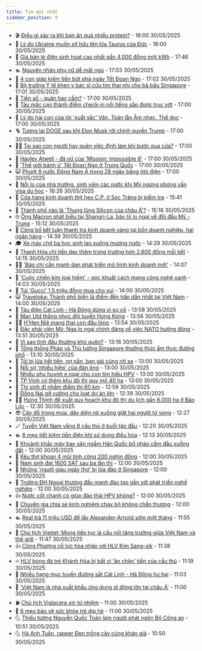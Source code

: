 ```yaml
---
title: Tim mới nhất
sidebar_position: 9
---
```


<!-- vnexpress-tin-moi-nhat:START -->
- 🎬 [Điều gì xảy ra khi bạn ăn quá nhiều protein?](https://vnexpress.net/dieu-gi-xay-ra-khi-ban-an-qua-nhieu-protein-4892164.html) - 18:00 30/05/2025
- 🐎 [Lý do Ukraine muốn sở hữu tên lửa Taurus của Đức](https://vnexpress.net/ly-do-ukraine-muon-so-huu-ten-lua-taurus-cua-duc-4892037.html) - 18:00 30/05/2025
- 🦍 [Giá bán lẻ điện sinh hoạt cao nhất gần 4.000 đồng một kWh](https://vnexpress.net/gia-ban-le-dien-sinh-hoat-cao-nhat-gan-4-000-dong-mot-kwh-4892648.html) - 17:46 30/05/2025
- 🏊 [Nguyên nhân phụ nữ dễ mất ngủ](https://vnexpress.net/nguyen-nhan-phu-nu-de-mat-ngu-4891027.html) - 17:03 30/05/2025
- 🎊 [4 con giáp kiếm tiền bứt phá ngày Tết Đoan Ngọ](https://vnexpress.net/van-may-12-con-giap-con-giap-may-man-4-con-giap-kiem-tien-but-pha-ngay-tet-doan-ngo-4891262.html) - 17:02 30/05/2025
- 🎃 [Bộ trưởng Y tế khen y bác sĩ cứu tim thai nhi cho bà bầu Singapore](https://vnexpress.net/bo-truong-y-te-khen-y-bac-si-cuu-tim-thai-nhi-cho-ba-bau-singapore-4892635.html) - 17:01 30/05/2025
- 🧰 [Tiền số - quản hay cấm?](https://vnexpress.net/tien-so-quan-hay-cam-4892646.html) - 17:00 30/05/2025
- 🔭 [Tàu mắc cạn thành điểm check-in nổi tiếng sắp được trục vớt](https://vnexpress.net/tau-mac-can-thanh-diem-check-in-noi-tieng-sap-duoc-truc-vot-4892587.html) - 17:00 30/05/2025
- 🫶 [Lý do hai con của tôi &#39;xuất sắc&#39; Văn, Toán lẫn Âm nhạc, Thể dục](https://vnexpress.net/huong-dan-xep-loai-hoc-sinh-tieu-hoc-2025-vi-sao-hai-con-toi-xuat-sac-4892459.html) - 17:00 30/05/2025
- 🪜 [Tương lai DOGE sau khi Elon Musk rời chính quyền Trump](https://vnexpress.net/tuong-lai-doge-sau-khi-elon-musk-roi-chinh-quyen-trump-4892249.html) - 17:00 30/05/2025
- 👨‍🏫 [Tại sao con người hay quên việc định làm khi bước qua cửa?](https://vnexpress.net/tai-sao-con-nguoi-hay-quen-viec-dinh-lam-khi-buoc-qua-cua-4892192.html) - 17:00 30/05/2025
- 🎊 [Hayley Atwell - đả nữ của &#39;Mission: Impossible 8&#39;](https://vnexpress.net/hayley-atwell-da-nu-cua-mission-impossible-8-4891844.html) - 17:00 30/05/2025
- 🎊 [&#39;Thế giới bánh ú&#39; Tết Đoan Ngọ ở Trung Quốc](https://vnexpress.net/the-gioi-banh-u-tet-doan-ngo-o-trung-quoc-4889960.html) - 17:00 30/05/2025
- 😺 [Phượt 6 nước Đông Nam Á trong 28 ngày bằng ôtô điện](https://vnexpress.net/phuot-6-nuoc-dong-nam-a-trong-28-ngay-bang-oto-dien-4891816.html) - 17:00 30/05/2025
- 🐘 [Nỗi lo của nhà trường, sinh viên các nước khi Mỹ ngừng phỏng vấn visa du học](https://vnexpress.net/noi-lo-cua-nha-truong-sinh-vien-cac-nuoc-khi-my-ngung-phong-van-visa-du-hoc-4892622.html) - 16:26 30/05/2025
- 🌁 [Cửa hàng kinh doanh thịt heo C.P. ở Sóc Trăng bị kiểm tra](https://vnexpress.net/cua-hang-kinh-doanh-thit-heo-c-p-o-soc-trang-bi-kiem-tra-4892607.html) - 15:41 30/05/2025
- 🐲 [Thành phố nào là &#39;Thung lũng Silicon của châu Á&#39;?](https://vnexpress.net/thanh-pho-nao-la-thung-lung-silicon-cua-chau-a-4892434.html) - 15:18 30/05/2025
- 🤓 [Ông Macron phát biểu tại Shangri-La, bày tỏ lo ngại về đối đầu Mỹ - Trung](https://vnexpress.net/ong-macron-phat-bieu-tai-shangri-la-bay-to-lo-ngai-ve-doi-dau-my-trung-4892618.html) - 15:12 30/05/2025
- 💪 [Công bố kết luận thanh tra kinh doanh vàng tại bốn doanh nghiệp, hai ngân hàng](https://vnexpress.net/xu-phat-6-ong-lon-kinh-doanh-vang-4892620.html) - 14:39 30/05/2025
- 🎓 [Xe máy chở ba học sinh lao xuống mương nước](https://vnexpress.net/xe-may-cho-ba-hoc-sinh-lao-xuong-muong-nuoc-4892626.html) - 14:29 30/05/2025
- 🫣 [Thanh Hóa chi tiền dạy thêm trong trường hơn 2.600 đồng mỗi tiết](https://vnexpress.net/muc-chi-day-them-trong-truong-cua-tinh-thanh-hoa-chi-tiet-nhat-4892608.html) - 14:15 30/05/2025
- 🧑‍💻 [&#39;Báo chí cần mạnh dạn phát triển mô hình kinh doanh mới&#39;](https://vnexpress.net/bao-chi-can-manh-dan-phat-trien-mo-hinh-kinh-doanh-moi-4892613.html) - 14:07 30/05/2025
- 🐲 [&#39;Cuộc chiến kim loại hiếm&#39; - góc khuất cách mạng công nghệ xanh](https://vnexpress.net/cuoc-chien-kim-loai-hiem-goc-khuat-cach-mang-cong-nghe-xanh-4888228.html) - 14:03 30/05/2025
- 🌝 [Túi &#39;Gucci&#39; 1,5 triệu đồng mua cho vui](https://vnexpress.net/hang-nghin-san-pham-o-saigon-square-nghi-gia-mao-rolex-louis-vuitton-gucci-dang-sau-la-gi-4892561.html) - 14:00 30/05/2025
- 😺 [Traveloka: Thành phố biển là điểm đến hấp dẫn nhất tại Việt Nam](https://vnexpress.net/traveloka-thanh-pho-bien-la-diem-den-hap-dan-nhat-tai-viet-nam-4892052.html) - 14:00 30/05/2025
- 🐎 [Tàu điện Cát Linh - Hà Đông dừng vì sự cố](https://vnexpress.net/tau-dien-cat-linh-ha-dong-dung-vi-su-co-4892619.html) - 13:58 30/05/2025
- 🎡 [Man Utd thắng nhọc đội tuyển Hong Kong](https://vnexpress.net/man-utd-thang-nhoc-doi-tuyen-hong-kong-4892617.html) - 13:56 30/05/2025
- 👨‍🏫 [H&#39;Hen Niê mang thai con đầu lòng](https://vnexpress.net/h-hen-nie-mang-thai-con-dau-long-4891611.html) - 13:54 30/05/2025
- 🦆 [Đặc phái viên Mỹ: Nga lo ngại chính đáng về việc NATO hướng đông](https://vnexpress.net/dac-phai-vien-my-nga-lo-ngai-chinh-dang-ve-viec-nato-huong-dong-4892615.html) - 13:51 30/05/2025
- 🚦 [Vì sao tình đầu thường khó quên?](https://vnexpress.net/vi-sao-tinh-dau-thuong-kho-quen-4602512.html) - 13:16 30/05/2025
- 💫 [Tổng thống Pháp và Thủ tướng Singapore thưởng thức ẩm thực đường phố](https://vnexpress.net/tong-thong-phap-va-thu-tuong-singapore-thuong-thuc-am-thuc-duong-pho-4892523.html) - 13:10 30/05/2025
- 🎉 [Tôi bị lừa hết tiền, nợ nần, bạn gái cũng rời xa](https://vnexpress.net/toi-bi-lua-het-tien-no-nan-ban-gai-cung-roi-xa-4891841.html) - 13:00 30/05/2025
- 🌋 [Nỗi sợ &#39;nhiều hiệp&#39; của đàn ông](https://vnexpress.net/noi-so-nhieu-hiep-cua-dan-ong-4892600.html) - 13:00 30/05/2025
- 🤖 [Nhiều phụ huynh e ngại cho con tìm hiểu HPV](https://vnexpress.net/nhieu-phu-huynh-e-ngai-cho-con-tim-hieu-hpv-4892573.html) - 13:00 30/05/2025
- 🦏 [TP Vinh có thêm khu đô thị quy mô 40 ha](https://vnexpress.net/tp-vinh-co-them-khu-do-thi-quy-mo-40-ha-4892430.html) - 13:00 30/05/2025
- 🦩 [Thí sinh đi nhầm điểm thi 60 km](https://vnexpress.net/thi-sinh-di-nham-diem-thi-60-km-4892595.html) - 12:59 30/05/2025
- 👺 [Đồng Nai gỡ vướng cho loạt dự án lớn](https://vnexpress.net/dong-nai-go-vuong-cho-loat-du-an-lon-4892435.html) - 12:39 30/05/2025
- 🧑‍🏫 [Hưng Thịnh đề xuất quy hoạch khu đô thị du lịch gần 6.000 ha ở Bảo Lộc](https://vnexpress.net/hung-thinh-de-xuat-quy-hoach-khu-do-thi-du-lich-gan-6-000-ha-o-bao-loc-4892442.html) - 12:30 30/05/2025
- 😎 [Cây đổ trong mưa, dây diện rơi xuống giật hai người tử vong](https://vnexpress.net/cay-do-trong-mua-day-dien-roi-xuong-giat-hai-nguoi-tu-vong-4892609.html) - 12:27 30/05/2025
- 🪄 [Tuyển Việt Nam vắng 8 cầu thủ ở buổi tập đầu](https://vnexpress.net/tuyen-viet-nam-vang-8-cau-thu-o-buoi-tap-dau-4892564.html) - 12:20 30/05/2025
- 🏊 [6 mẹo tiết kiệm tiền điện khi sử dụng điều hòa](https://vnexpress.net/6-meo-tiet-kiem-tien-dien-khi-su-dung-dieu-hoa-4606914.html) - 12:13 30/05/2025
- 💃 [Khoảnh khắc máy bay săn ngầm Hàn Quốc bổ nhào cắm đầu xuống đất](https://vnexpress.net/khoanh-khac-may-bay-san-ngam-han-quoc-bo-nhao-cam-dau-xuong-dat-4892589.html) - 12:00 30/05/2025
- 🦆 [Kêu thợ khoan 4 mũi tính công 200 nghìn đồng](https://vnexpress.net/may-khoan-cam-tay-nha-nao-khong-co-thi-phai-thue-4892550.html) - 12:00 30/05/2025
- 🎊 [Nam sinh đạt 1600 SAT sau ba lần thi](https://vnexpress.net/nam-sinh-dat-1600-sat-sau-ba-lan-thi-4892131.html) - 12:00 30/05/2025
- 👺 [Những &#39;người giàu ngây thơ&#39; bị lừa đảo ở Singapore](https://vnexpress.net/nhung-nguoi-giau-ngay-tho-bi-lua-dao-o-singapore-4890883.html) - 12:00 30/05/2025
- 🎡 [Trường ĐH Ngoại thương đẩy mạnh đào tạo gắn với phát triển nghề nghiệp](https://vnexpress.net/truong-dh-ngoai-thuong-day-manh-dao-tao-gan-voi-phat-trien-nghe-nghiep-4892524.html) - 12:00 30/05/2025
- 👍 [Nước cốt chanh có giúp đào thải HPV không?](https://vnexpress.net/nuoc-cot-chanh-co-giup-dao-thai-hpv-khong-4892516.html) - 12:00 30/05/2025
- 🐎 [Chuyên gia chia sẻ kinh nghiệm chạy bộ không chấn thương](https://vnexpress.net/chuyen-gia-chia-se-kinh-nghiem-chay-bo-khong-chan-thuong-4888437.html) - 12:00 30/05/2025
- 🏊 [Real trả 11 triệu USD để lấy Alexander-Arnold sớm một tháng](https://vnexpress.net/real-tra-11-trieu-usd-de-lay-alexander-arnold-som-mot-thang-4892601.html) - 11:55 30/05/2025
- 🦩 [Chủ tịch Vietjet: Mong tiếp tục là cầu nối tăng trưởng giữa Việt Nam và thế giới](https://vnexpress.net/chu-tich-vietjet-mong-tiep-tuc-la-cau-noi-tang-truong-giua-viet-nam-va-the-gioi-4892605.html) - 11:47 30/05/2025
- 👍 [Công Phượng nỗ lực hòa nhập với HLV Kim Sang-sik](https://vnexpress.net/cong-phuong-no-luc-hoa-nhap-voi-hlv-kim-sang-sik-4892544.html) - 11:38 30/05/2025
- 🔥 [HLV bóng đá trẻ Khánh Hòa bị bắt vì &#39;ăn chặn&#39; tiền của cầu thủ](https://vnexpress.net/hlv-bong-da-tre-khanh-hoa-bi-bat-vi-an-chan-tien-cua-cau-thu-4892602.html) - 11:19 30/05/2025
- 💄 [Nhiều hạng mục tuyến đường sắt Cát Linh - Hà Đông hư hại](https://vnexpress.net/nhieu-hang-muc-tuyen-duong-sat-cat-linh-ha-dong-hu-hai-4892551.html) - 11:03 30/05/2025
- 🤡 [&#39;Việt Nam là nhà xuất khẩu ứng dụng di động lớn tại châu Á&#39;](https://vnexpress.net/viet-nam-la-nha-xuat-khau-ung-dung-di-dong-lon-tai-chau-a-4892250.html) - 11:00 30/05/2025
- ⛽️ [Chủ tịch Viglacera xin từ nhiệm](https://vnexpress.net/chu-tich-viglacera-xin-tu-nhiem-4892591.html) - 11:00 30/05/2025
- 🚀 [6 mẹo bảo vệ sức khỏe trẻ dịp hè](https://vnexpress.net/6-meo-bao-ve-suc-khoe-tre-dip-he-4892410.html) - 11:00 30/05/2025
- 🌜 [Thiếu tướng Nguyễn Quốc Toản làm người phát ngôn Bộ Công an](https://vnexpress.net/thieu-tuong-nguyen-quoc-toan-lam-nguoi-phat-ngon-bo-cong-an-4892594.html) - 10:51 30/05/2025
- 🌜 [Hà Anh Tuấn, rapper Đen trồng cây cùng khán giả](https://vnexpress.net/ha-anh-tuan-rapper-den-trong-cay-cung-khan-gia-4892474.html) - 10:50 30/05/2025<!-- vnexpress-tin-moi-nhat:END -->
